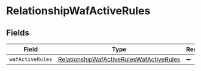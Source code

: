 # RelationshipWafActiveRules


## Fields

| Field                                                                                                       | Type                                                                                                        | Required                                                                                                    | Description                                                                                                 |
| ----------------------------------------------------------------------------------------------------------- | ----------------------------------------------------------------------------------------------------------- | ----------------------------------------------------------------------------------------------------------- | ----------------------------------------------------------------------------------------------------------- |
| `wafActiveRules`                                                                                            | [RelationshipWafActiveRulesWafActiveRules](../../models/shared/relationshipwafactiveruleswafactiverules.md) | :heavy_minus_sign:                                                                                          | N/A                                                                                                         |